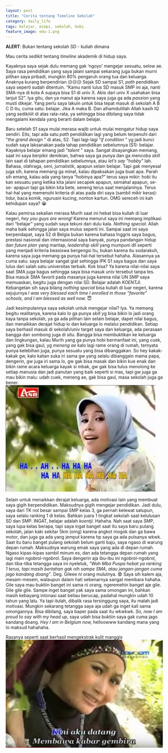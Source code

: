 ```yaml
---
layout: post
title: "Cerita tentang Timeline Sekolah"
category: daily_life
tags: belajar, mimpi, sekolah, hobi
feature_image: edu-1.png
---  
```


__ALERT__: Bukan tentang sekolah SD - kuliah dimana

Mau cerita sedikit tentang _timeline_ akademik di hidup saya.

Kayaknya saya sejak dulu memang gak ‘ngoyo’ mengejar sesuatu, selow ae. Saya rasa pendidikan yang saya jalani sampai sekarang juga bukan murni pilihan saya pribadi, mungkin 80% pengaruh orang tua dan keluarga. Anaknya kurang berpendirian 😥😥😥 Sejak SD sampai S1, _path_ pendidikan saya seperti sudah ditentuin. “Kamu nanti lulus SD masuk SMP ini aja, nanti SMA-nya di kota A supaya bisa S1 di univ X. Abis dari univ X usahakan bisa lanjut S2”. Iya gitu, dan ya manut aja karena saya juga ga ada _passion_ yang musti dikejar. Yang perlu saya lakuin untuk bisa tepat masuk di sekolah A B C D itu, cuma satu: belajar. Jika A maka B. Dan alhamdulillah Allah kasih IQ yang sedikiiiit di atas rata-rata, ya sehingga bisa dibilang saya tidak mengalami kendala yang berarti dalam belajar.

Baru setelah S1 saya mulai merasa wajib untuk mulai mengatur hidup saya sendiri. Eits, tapi ada satu _path_ pendidikan lagi yang belum terpenuhi dari "_the grand design_ " di atas, S2. Tapi lagi-lagi "_if condition_ " yg jadi kunci sudah saya laksanakan pada tahap pendidikan sebelumnya (S1): belajar. Kayaknya belajar emang jadi "_talent_ " saya. Sangat disayangkan memang, saat ini saya berpikir demikian, bahwa saya ga punya dan ga mencoba _skill_ lain saat di tahapan pendidikan sebelumnya, atau _let’s say "hobby"_ lah. Bahasa, olahraga, seni, jurnalistik, apapun selain belajar. Tapi gak menyesal juga sih, karena memang ga minat, kalau dipaksakan juga buat apa. Parah sih emang, kalau ada yang tanya “hobinya apa?” terus saya mikir: hobi itu kan sesuatu yang ketika kita jalani secapek apapun, semahal apapun, se- se- apapun tapi ga bikin kita bete, seneng terus saat menjalaninya. Terus hal-hal yang memenuhi kriteria di atas pada diri saya (sambil mikir keras): tidur, baca komik, ngurusin kucing, nonton kartun. OMG sereceh ini kah kehidupan saya? 😭

Kalau pemirsa sekalian merasa Murih saat ini hebat bisa kuliah di luar negeri, _hey you guys are wrong!_ Karena menurut saya ini memang implikasi dari “belajar” yang sudah saya tekuni dari dulu kala. _Nothing special_. Allah maha baik sehingga jalan saya mulus seperti ini. Sampai saat ini saya berpendapat, saya S2 di Belgia bukan karena bahasa Inggris saya bagus, prestasi nasional dan internasional saya banyak, punya pandangan hidup dan _future plan_ yang mantap, _leadership skill_ yang mumpuni dll seperti yang menjadi kriteria beasiswa bergengsi itu, bukan karena itu sodarakuh, karena saya juga memang ga punya hal-hal tersebut hahaha. Alasannya ya cuma satu: saya belajar sangat giat sehingga IPK S1 saya bagus dan saya lulus dari salah satu universitas terbaik. Kok bisa? Ya karena nilai-nilai saya saat SMA juga bagus sehingga saya bisa masuk univ tersebut tanpa tes. Bisa masuk SMA favorit pada masanya juga karena nilai UN SMP saya memuaskan, begitu juga dengan nilai SD. Belajar adalah _KOENTJI_. Kebangetan sih saya bilang _nothing special_ bisa kuliah di luar negeri, karena sejujurnya _I was very blessed each time I enrolled in those “favorite” schools, and I am blessed as well now._ 😇

Jadi kesimpulannya saya sekolah untuk mengejar nilai? Iya. Ya memang begitu realitanya, karena kalo lo ga punya _skill_ yg bisa bikin lo jadi orang kaya tanpa sekolah, ya ga ada pilihan lain selain belajar, dapet nilai bagus, dan menaikkan derajat hidup lo dan keluarga lo melalui pendidikan. Setiap saya berhasil masuk di sekolah/univ target saya dan keluarga, ada perasaan bangga dan sombong juga di situ. Bangga bisa membuktikan ke keluarga dan lingkungan, kalau Murih yang ga punya hobi bermanfaat ini, yang cuek, yang gak bisa gaul, yg _meneng ae_ kalo lagi rame orang di rumah, ternyata punya kelebihan juga, punya sesuatu yang bisa dibanggakan. So hey kakak-kakak gw, kalo kalian suka iri sama gw yang selalu dibanggain mama papa, dengerin, gw juga iri sama lo, gw gak bisa masak dan bikin kue enak dan bikin rame acara keluarga kayak si mbak, gw gak bisa tulus menolong ke setiap manusia dan jadi panutan yang baik seperti si mas, tapi gw juga ga mau bikin malu: udah cuek, meneng ae, gak bisa gaul, masa sekolah juga ga bener.                                                                            
![memes 1](/assets/img/memes-2.jpg)


Selain untuk menaikkan derajat keluarga, ada motivasi lain yang membuat saya gigih berpendidikan. Maksudnya gigih mengejar pendidikan. Jadi dulu, saya dari TK nol besar sampai SMP kelas 3, ga pernah kelewat satupun, saya selalu ranking 1 di kelas. Bahkan juara 1 tingkat sekolah saat kelulusan SD dan SMP. INGAT, belajar adalah _koentji_. Hahaha. Nah saat saya SMP, saya lupa kelas berapa, tapi saya ingat banget saat itu saya baru pulang sekolah, jalan kaki sekitar 5km (omg) karena angkot mogok dan ga bawa motor, dan juga ga ada yang jemput karena hp saya ga ada pulsanya wkwk. Saat itu baru banget pulang sekolah belum ganti baju, saya ngaso di warung depan rumah. Maksudnya warung emak saya yang ada di depan rumah. Ngaso kipas-kipas sambil minum es, dan ada tetangga depan rumah yang lagi main ngobrol-ngobrol. Saya dengerin aja ibu-ibu ini ngobrol-ngobrol, dan tiba-tiba tetangga saya ini nyeletuk, _“Wah Mba Puspa hebat ya ranking 1 terus, tapi masih bertahan gak nih sampe SMA, atau jangan-jangan cuma jago kandang doang”_. Deg. Gileee ni orang mulutnya. 😨 Saya sih kalem aja, mesam-mesem, walaupun dalam hati sebenarnya sangat membara hahaha. Gile saya mau buktiin banget ini sama ni orang, ngeremehin banget aje gile. Gile gile gile. Sampe inget banget yak saya sama omongan ini, bahkan masih kebayang intonasi saat beliau berucap, padahal mungkin udah 10 tahun yang lalu. Ya tapi itulah, dibalik rasa tersinggung saya, itu malah jadi motivasi. Mungkin sekarang tetangga saya aja udah ga inget kali sama omongannya. Bisa dibilang, saya baper pada saat itu wkwkwk. _So, now I am proud to say with my head up_, saya udah bisa buktiin saya gak cuma jago kandang doang. _Hey I am in Belgium now,_ helloowww kandang mana yang lo maksud hahahaha.

Rasanya seperti saat berhasil mengekstrak kulit manggis                                                  
![memes 2](/assets/img/memes-3.jpg)
